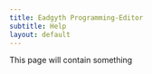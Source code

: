 ```yaml
---
title: Eadgyth Programming-Editor
subtitle: Help
layout: default
---
```


This page will contain something
